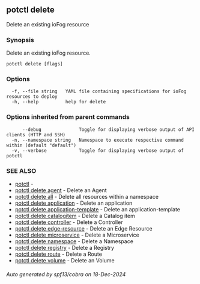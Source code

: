 ## potctl delete

Delete an existing ioFog resource

### Synopsis

Delete an existing ioFog resource.

```
potctl delete [flags]
```

### Options

```
  -f, --file string   YAML file containing specifications for ioFog resources to deploy
  -h, --help          help for delete
```

### Options inherited from parent commands

```
      --debug              Toggle for displaying verbose output of API clients (HTTP and SSH)
  -n, --namespace string   Namespace to execute respective command within (default "default")
  -v, --verbose            Toggle for displaying verbose output of potctl
```

### SEE ALSO

* [potctl](potctl.md)	 - 
* [potctl delete agent](potctl_delete_agent.md)	 - Delete an Agent
* [potctl delete all](potctl_delete_all.md)	 - Delete all resources within a namespace
* [potctl delete application](potctl_delete_application.md)	 - Delete an application
* [potctl delete application-template](potctl_delete_application-template.md)	 - Delete an application-template
* [potctl delete catalogitem](potctl_delete_catalogitem.md)	 - Delete a Catalog item
* [potctl delete controller](potctl_delete_controller.md)	 - Delete a Controller
* [potctl delete edge-resource](potctl_delete_edge-resource.md)	 - Delete an Edge Resource
* [potctl delete microservice](potctl_delete_microservice.md)	 - Delete a Microservice
* [potctl delete namespace](potctl_delete_namespace.md)	 - Delete a Namespace
* [potctl delete registry](potctl_delete_registry.md)	 - Delete a Registry
* [potctl delete route](potctl_delete_route.md)	 - Delete a Route
* [potctl delete volume](potctl_delete_volume.md)	 - Delete an Volume

###### Auto generated by spf13/cobra on 18-Dec-2024
